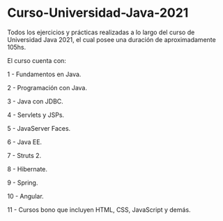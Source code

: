 # Curso-Universidad-Java-2021
Todos los ejercicios y prácticas realizadas a lo largo del curso de Universidad Java 2021, el cual posee una duración de aproximadamente 105hs.

El curso cuenta con:

1 - Fundamentos en Java.

2 - Programación con Java.

3 - Java con JDBC.

4 - Servlets y JSPs.

5 - JavaServer Faces.

6 - Java EE.

7 - Struts 2.

8 - Hibernate.

9 - Spring.

10 - Angular.

11 - Cursos bono que incluyen HTML, CSS, JavaScript y demás.
